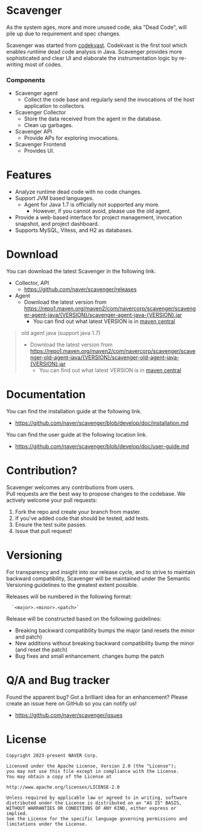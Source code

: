 # Scavenger

As the system ages, more and more unused code, aka "Dead Code", will pile up due to requirement and spec changes.

Scavenger was started from [codekvast](https://github.com/crispab/codekvast).
Codekvast is the first tool which enables runtime dead code analysis in Java.
Scavenger provides more sophisticated and clear UI and elaborate the instrumentation logic by re-writing most of codes.

### Components

* Scavenger agent
    * Collect the code base and regularly send the invocations of the host application to collectors.
* Scavenger Collector
    * Store the data received from the agent in the database.
    * Clean up garbages.
* Scavenger API
    * Provide APs for exploring invocations.
* Scavenger Frontend
    * Provides UI.

# Features

* Analyze runtime dead code with no code changes.
* Support JVM based languages.
    * Agent for Java 1.7 is officially not supported any more.
        * However, if you cannot avoid, please use the old agent.
* Provide a web-based interface for project management, invocation snapshot, and project dashboard.
* Supports MySQL, Vitess, and H2 as databases.

# Download

You can download the latest Scavenger in the following link.

* Collector, API
    * https://github.com/naver/scavenger/releases
* Agent
    * Download the latest version from
      https://repo1.maven.org/maven2/com/navercorp/scavenger/scavenger-agent-java/{VERSION}/scavenger-agent-java-{VERSION}.jar
        * You can find out what latest VERSION is
          in [maven central](https://search.maven.org/search?q=g:com.navercorp.scavenger%20AND%20a:scavenger-agent-java)
> old agent java (support java 1.7)
> * Download the latest version from https://repo1.maven.org/maven2/com/navercorp/scavenger/scavenger-old-agent-java/{VERSION}/scavenger-old-agent-java-{VERSION}.jar
>   *  You can find out what latest VERSION is in [maven central](https://search.maven.org/search?q=g:com.navercorp.scavenger%20AND%20a:scavenger-old-agent-java)

# Documentation

You can find the installation guide at the following link.

- https://github.com/naver/scavenger/blob/develop/doc/installation.md

You can find the user guide at the following location link.

- https://github.com/naver/scavenger/blob/develop/doc/user-guide.md

# Contribution?

Scavenger welcomes any contributions from users.<br/>
Pull requests are the best way to propose changes to the codebase. We actively welcome your pull requests:

1. Fork the repo and create your branch from master.
2. If you've added code that should be tested, add tests.
3. Ensure the test suite passes.
4. Issue that pull request!

# Versioning

For transparency and insight into our release cycle, and to strive to maintain backward compatibility, Scavenger will be
maintained under the Semantic Versioning guidelines to the greatest extent possible.

Releases will be numbered in the following format:

      `<major>.<minor>.<patch>`

Release will be constructed based on the following guidelines:

* Breaking backward compatibility bumps the major (and resets the minor and patch)
* New additions without breaking backward compatibility bump the minor (and reset the patch)
* Bug fixes and small enhancement. changes bump the patch

# Q/A and Bug tracker

Found the apparent bug? Got a brilliant idea for an enhancement? Please create an issue here on GitHub so you can notify
us!

* https://github.com/naver/scavenger/issues

# License

```
Copyright 2023-present NAVER Corp.

Licensed under the Apache License, Version 2.0 (the "License");
you may not use this file except in compliance with the License.
You may obtain a copy of the License at

http://www.apache.org/licenses/LICENSE-2.0

Unless required by applicable law or agreed to in writing, software
distributed under the License is distributed on an "AS IS" BASIS,
WITHOUT WARRANTIES OR CONDITIONS OF ANY KIND, either express or implied.
See the License for the specific language governing permissions and
limitations under the License.
```
